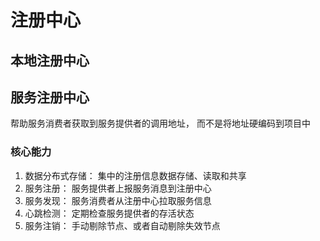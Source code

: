 # 注册中心
## 本地注册中心
## 服务注册中心
帮助服务消费者获取到服务提供者的调用地址， 而不是将地址硬编码到项目中
### 核心能力
1. 数据分布式存储： 集中的注册信息数据存储、读取和共享
2. 服务注册： 服务提供者上报服务消息到注册中心
3. 服务发现： 服务消费者从注册中心拉取服务信息
4. 心跳检测： 定期检查服务提供者的存活状态
5. 服务注销： 手动剔除节点、或者自动剔除失效节点